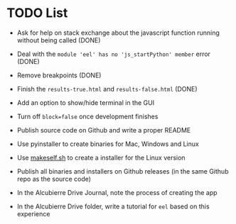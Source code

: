 # TODO List

* Ask for help on stack exchange about the javascript function running without being called (DONE)

* Deal with the `module 'eel' has no 'js_startPython' member` error (DONE)

* Remove breakpoints (DONE)

* Finish the `results-true.html` and `results-false.html` (DONE)

* Add an option to show/hide terminal in the GUI

* Turn off `block=false` once development finishes

* Publish source code on Github and write a proper README

* Use pyinstaller to create binaries for Mac, Windows and Linux

* Use [makeself.sh](https://github.com/megastep/makeself) to create a installer for the Linux version

* Publish all binaries and installers on Github releases (in the same Github repo as the source code)

* In the Alcubierre Drive Journal, note the process of creating the app

* In the Alcubierre Drive folder, write a tutorial for `eel` based on this experience
